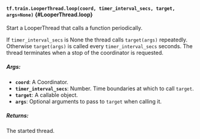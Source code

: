 #### `tf.train.LooperThread.loop(coord, timer_interval_secs, target, args=None)` {#LooperThread.loop}

Start a LooperThread that calls a function periodically.

If `timer_interval_secs` is None the thread calls `target(args)`
repeatedly.  Otherwise `target(args)` is called every `timer_interval_secs`
seconds.  The thread terminates when a stop of the coordinator is
requested.

##### Args:


*  <b>`coord`</b>: A Coordinator.
*  <b>`timer_interval_secs`</b>: Number. Time boundaries at which to call `target`.
*  <b>`target`</b>: A callable object.
*  <b>`args`</b>: Optional arguments to pass to `target` when calling it.

##### Returns:

  The started thread.

